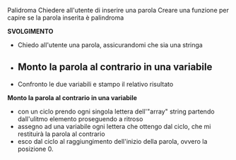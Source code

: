 Palidroma
Chiedere all'utente di inserire una parola
Creare una funzione per capire se la parola inserita è palindroma

**SVOLGIMENTO**

- Chiedo all'utente una parola, assicurandomi che sia una stringa
- ## Monto la parola al contrario in una variabile
- Confronto le due variabili e stampo il relativo risultato

**Monto la parola al contrario in una variabile**

- con un ciclo prendo ogni singola lettera dell'"array" string partendo dall'ulitmo elemento proseguendo a ritroso
- assegno ad una variabile ogni lettera che ottengo dal ciclo, che mi restituirà la parola al contrario
- esco dal ciclo al raggiungimento dell'inizio della parola, ovvero la posizione 0.
